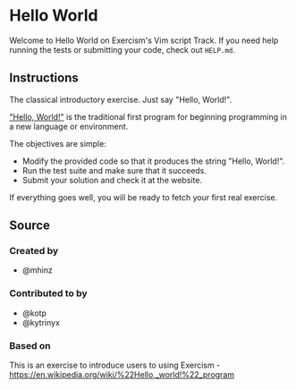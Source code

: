 # Hello World

Welcome to Hello World on Exercism's Vim script Track.
If you need help running the tests or submitting your code, check out `HELP.md`.

## Instructions

The classical introductory exercise.
Just say "Hello, World!".

["Hello, World!"][hello-world] is the traditional first program for beginning programming in a new language or environment.

The objectives are simple:

- Modify the provided code so that it produces the string "Hello, World!".
- Run the test suite and make sure that it succeeds.
- Submit your solution and check it at the website.

If everything goes well, you will be ready to fetch your first real exercise.

[hello-world]: https://en.wikipedia.org/wiki/%22Hello,_world!%22_program

## Source

### Created by

- @mhinz

### Contributed to by

- @kotp
- @kytrinyx

### Based on

This is an exercise to introduce users to using Exercism - https://en.wikipedia.org/wiki/%22Hello,_world!%22_program